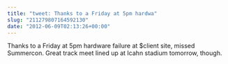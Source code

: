 ```yaml
---
title: "tweet: Thanks to a Friday at 5pm hardwa"
slug: "211279807164592130"
date: "2012-06-09T02:13:26+00:00"
---
```

Thanks to a Friday at 5pm hardware failure at $client site, missed Summercon.  Great track meet lined up at Icahn stadium tomorrow, though.